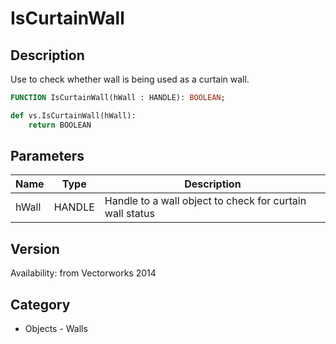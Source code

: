 # IsCurtainWall

## Description
Use to check whether wall is being used as a curtain wall.

```pascal
FUNCTION IsCurtainWall(hWall : HANDLE): BOOLEAN;
```

```python
def vs.IsCurtainWall(hWall):
    return BOOLEAN
```

## Parameters
|Name|Type|Description|
|---|---|---|
|hWall|HANDLE|Handle to a wall object to check for curtain wall status|

## Version
Availability: from Vectorworks 2014

## Category
* Objects - Walls

